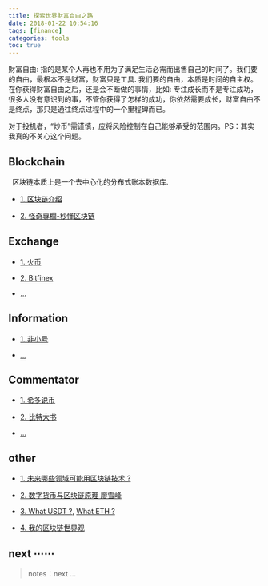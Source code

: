 ```yaml
---
title: 探索世界財富自由之路
date: 2018-01-22 10:54:16
tags: [finance]
categories: tools
toc: true
---
```


財富自由: 指的是某个人再也不用为了满足生活必需而出售自己的时间了。我们要的自由，最根本不是财富，财富只是工具. <!-- more --> 我们要的自由，本质是时间的自主权。在你获得财富自由之后，还是会不断做的事情，比如: 专注成长而不是专注成功，很多人没有意识到的事，不管你获得了怎样的成功，你依然需要成长，财富自由不是终点，那只是通往终点过程中的一个里程碑而已。

<!-- more -->

对于投机者，“炒币”需谨慎，应将风险控制在自己能够承受的范围内。PS：其实我真的不关心这个问题。

## Blockchain

&nbsp;&nbsp;区块链本质上是一个去中心化的分布式账本数据库.  

- [1. 区块链介绍][chain_1v]

- [2. 怪奇專欄-秒懂区块链][chain_2v]

## Exchange

- [1. 火币][ex_huobi]

- [2. Bitfinex][ex_bitfinex]

- [...][exchange]

## Information

- [1. 非小号][info_feixiaohao]

- [...][0]

## Commentator

- [1. 希多说币][commentator_xiduo]

- [2. 比特大书][commentator_bit_uncle]

- [...][0]

## other

- [1. 未来哪些领域可能用区块链技术 ?][chain_t1]

- [2. 数字货币与区块链原理 廖雪峰][chain_t1]

- [3. What USDT ?][usdt_t1], [What ETH ?][eth_t1]

- [4. 我的区块链世界观][chain_t2]

## next ⋯⋯

> notes：next ...


[chain_1v]: https://www.youtube.com/watch?v=frLy-3_p1qA
[chain_2v]: https://www.youtube.com/watch?v=uKr-rKEALiE

[ex_huobi]: https://www.huobi.pro
[ex_bitfinex]: https://www.bitfinex.com/

[ex_bitfinex_v2]: https://www.youtube.com/watch?v=NJBozJ6w3o4&list=LLgcNJ3S9I5y0FMZmJs7xixg&t=3s&index=10

[exchange]: https://www.feixiaohao.com/exchange/

[info_feixiaohao]: https://www.feixiaohao.com/

[commentator_xiduo]: https://www.youtube.com/channel/UCWcgX3JEIAT0EElHM1xF2kA/featured
[commentator_bit_uncle]: https://www.youtube.com/channel/UCU5_xFE6j0WxpnQFNXqN3LQ

[0]: /finance

[chain_t1]: https://www.zhihu.com/question/38138675
[chain_t2]: https://mp.weixin.qq.com/s/iTgBLYUOj4t7Kk-gPpPe-w
[chain_t3]: https://www.liaoxuefeng.com/article/001496544318690aa4a6b0ecc6e42358a5b57ce5a84e65e000
[usdt_t1]: https://www.feixiaohao.com/currencies/tether/
[eth_t1]: https://zh.wikipedia.org/wiki/%E4%BB%A5%E5%A4%AA%E5%9D%8A
